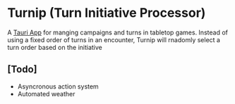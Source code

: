 # Turnip (Turn Initiative Processor)
A [Tauri App](https://tauri.app/) for manging campaigns and turns in tabletop games. Instead of using a fixed order of turns in an encounter, Turnip will rnadomly select a turn order based on the initiative

## [Todo]

* Asyncronous action system
* Automated weather
